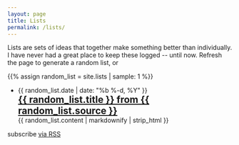 ```yaml
---
layout: page
title: Lists
permalink: /lists/
---
```


Lists are sets of ideas that together make something better than individually. I have never had a great place to keep these logged -- until now. Refresh the page to generate a random list, or 

{{% assign random_list = site.lists | sample: 1 %}}

<ul class="post-page-list">
  <li>
    <span class="post-meta" style="padding: 0 0 0 0; margin: 0 0 0 0">{{ random_list.date | date: "%b %-d, %Y" }}</span>
    <h2 style="padding: 0 0 0 0; margin: 0 0 0 0"><a class="post-link" href="{{ random_list.url | prepend: site.baseurl }}" style="padding: 0 0;">{{ random_list.title }} from {{ random_list.source }}</a></h2>
    <span class="post-excerpt" style="padding: 0 0 0 0; margin: 0 0 0 0">{{ random_list.content | markdownify | strip_html }}</span>
  </li>
</ul>
<p class="rss-subscribe">subscribe <a href="{{ "/feed.xml" | prepend: site.baseurl }}">via RSS</a></p>